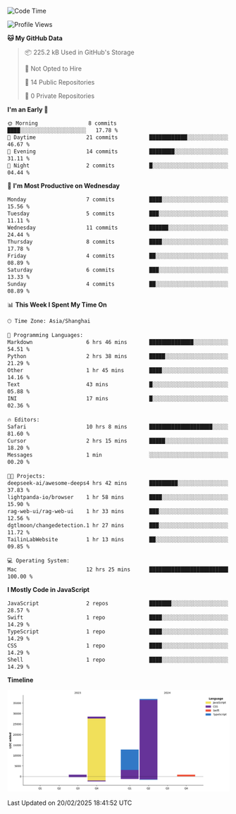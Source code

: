 <!--
**PascalDai/PascalDai** is a ✨ _special_ ✨ repository because its `README.md` (this file) appears on your GitHub profile.

Here are some ideas to get you started:

- 🔭 I’m currently working on ...
- 🌱 I’m currently learning ...
- 👯 I’m looking to collaborate on ...
- 🤔 I’m looking for help with ...
- 💬 Ask me about ...
- 📫 How to reach me: ...
- 😄 Pronouns: ...
- ⚡ Fun fact: ...
-->

<!--START_SECTION:waka-->
![Code Time](http://img.shields.io/badge/Code%20Time-824%20hrs%2045%20mins-blue)

![Profile Views](http://img.shields.io/badge/Profile%20Views-2-blue)

**🐱 My GitHub Data** 

> 📦 225.2 kB Used in GitHub's Storage 
 > 
> 🚫 Not Opted to Hire
 > 
> 📜 14 Public Repositories 
 > 
> 🔑 0 Private Repositories 
 > 
**I'm an Early 🐤** 

```text
🌞 Morning                8 commits           ████░░░░░░░░░░░░░░░░░░░░░   17.78 % 
🌆 Daytime                21 commits          ████████████░░░░░░░░░░░░░   46.67 % 
🌃 Evening                14 commits          ████████░░░░░░░░░░░░░░░░░   31.11 % 
🌙 Night                  2 commits           █░░░░░░░░░░░░░░░░░░░░░░░░   04.44 % 
```
📅 **I'm Most Productive on Wednesday** 

```text
Monday                   7 commits           ████░░░░░░░░░░░░░░░░░░░░░   15.56 % 
Tuesday                  5 commits           ███░░░░░░░░░░░░░░░░░░░░░░   11.11 % 
Wednesday                11 commits          ██████░░░░░░░░░░░░░░░░░░░   24.44 % 
Thursday                 8 commits           ████░░░░░░░░░░░░░░░░░░░░░   17.78 % 
Friday                   4 commits           ██░░░░░░░░░░░░░░░░░░░░░░░   08.89 % 
Saturday                 6 commits           ███░░░░░░░░░░░░░░░░░░░░░░   13.33 % 
Sunday                   4 commits           ██░░░░░░░░░░░░░░░░░░░░░░░   08.89 % 
```


📊 **This Week I Spent My Time On** 

```text
🕑︎ Time Zone: Asia/Shanghai

💬 Programming Languages: 
Markdown                 6 hrs 46 mins       ██████████████░░░░░░░░░░░   54.51 % 
Python                   2 hrs 38 mins       █████░░░░░░░░░░░░░░░░░░░░   21.29 % 
Other                    1 hr 45 mins        ████░░░░░░░░░░░░░░░░░░░░░   14.16 % 
Text                     43 mins             █░░░░░░░░░░░░░░░░░░░░░░░░   05.88 % 
INI                      17 mins             █░░░░░░░░░░░░░░░░░░░░░░░░   02.36 % 

🔥 Editors: 
Safari                   10 hrs 8 mins       ████████████████████░░░░░   81.60 % 
Cursor                   2 hrs 15 mins       █████░░░░░░░░░░░░░░░░░░░░   18.20 % 
Messages                 1 min               ░░░░░░░░░░░░░░░░░░░░░░░░░   00.20 % 

🐱‍💻 Projects: 
deepseek-ai/awesome-deeps4 hrs 42 mins       █████████░░░░░░░░░░░░░░░░   37.83 % 
lightpanda-io/browser    1 hr 58 mins        ████░░░░░░░░░░░░░░░░░░░░░   15.90 % 
rag-web-ui/rag-web-ui    1 hr 33 mins        ███░░░░░░░░░░░░░░░░░░░░░░   12.56 % 
dgtlmoon/changedetection.1 hr 27 mins        ███░░░░░░░░░░░░░░░░░░░░░░   11.72 % 
TailinLabWebsite         1 hr 13 mins        ██░░░░░░░░░░░░░░░░░░░░░░░   09.85 % 

💻 Operating System: 
Mac                      12 hrs 25 mins      █████████████████████████   100.00 % 
```

**I Mostly Code in JavaScript** 

```text
JavaScript               2 repos             ███████░░░░░░░░░░░░░░░░░░   28.57 % 
Swift                    1 repo              ████░░░░░░░░░░░░░░░░░░░░░   14.29 % 
TypeScript               1 repo              ████░░░░░░░░░░░░░░░░░░░░░   14.29 % 
CSS                      1 repo              ████░░░░░░░░░░░░░░░░░░░░░   14.29 % 
Shell                    1 repo              ████░░░░░░░░░░░░░░░░░░░░░   14.29 % 
```



**Timeline**

![Lines of Code chart](https://raw.githubusercontent.com/PascalDai/PascalDai/main/assets/bar_graph.png)


 Last Updated on 20/02/2025 18:41:52 UTC
<!--END_SECTION:waka-->
